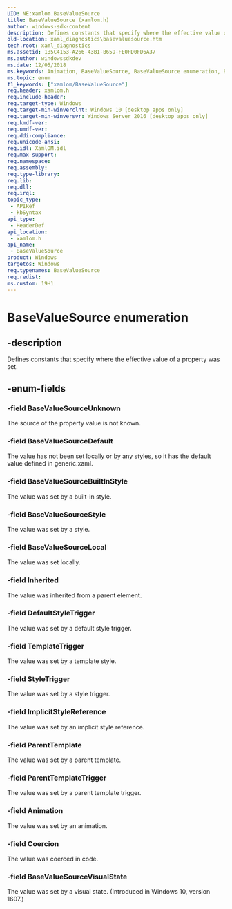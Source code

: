 ```yaml
---
UID: NE:xamlom.BaseValueSource
title: BaseValueSource (xamlom.h)
author: windows-sdk-content
description: Defines constants that specify where the effective value of a property was set.
old-location: xaml_diagnostics\basevaluesource.htm
tech.root: xaml_diagnostics
ms.assetid: 1B5C4153-A266-43B1-B659-FE0FD0FD6A37
ms.author: windowssdkdev
ms.date: 12/05/2018
ms.keywords: Animation, BaseValueSource, BaseValueSource enumeration, BaseValueSourceBuiltInStyle, BaseValueSourceDefault, BaseValueSourceLocal, BaseValueSourceStyle, BaseValueSourceUnknown, BaseValueSourceVisualState, Coercion, DefaultStyleTrigger, ImplicitStyleReference, Inherited, ParentTemplate, ParentTemplateTrigger, StyleTrigger, TemplateTrigger, xaml_diagnostics.basevaluesource, xamlom/Animation, xamlom/BaseValueSource, xamlom/BaseValueSourceBuiltInStyle, xamlom/BaseValueSourceDefault, xamlom/BaseValueSourceLocal, xamlom/BaseValueSourceStyle, xamlom/BaseValueSourceUnknown, xamlom/BaseValueSourceVisualState, xamlom/Coercion, xamlom/DefaultStyleTrigger, xamlom/ImplicitStyleReference, xamlom/Inherited, xamlom/ParentTemplate, xamlom/ParentTemplateTrigger, xamlom/StyleTrigger, xamlom/TemplateTrigger
ms.topic: enum
f1_keywords: ["xamlom/BaseValueSource"]
req.header: xamlom.h
req.include-header: 
req.target-type: Windows
req.target-min-winverclnt: Windows 10 [desktop apps only]
req.target-min-winversvr: Windows Server 2016 [desktop apps only]
req.kmdf-ver: 
req.umdf-ver: 
req.ddi-compliance: 
req.unicode-ansi: 
req.idl: XamlOM.idl
req.max-support: 
req.namespace: 
req.assembly: 
req.type-library: 
req.lib: 
req.dll: 
req.irql: 
topic_type:
 - APIRef
 - kbSyntax
api_type:
 - HeaderDef
api_location:
 - xamlom.h
api_name:
 - BaseValueSource
product: Windows
targetos: Windows
req.typenames: BaseValueSource
req.redist: 
ms.custom: 19H1
---
```


# BaseValueSource enumeration


## -description


Defines constants that specify where the effective value of a property was set.


## -enum-fields




### -field BaseValueSourceUnknown

The source of the property value is not known.


### -field BaseValueSourceDefault

The value has not been set locally or by any styles, so it has the
default value defined in generic.xaml.


### -field BaseValueSourceBuiltInStyle

The value was set by a built-in style.


### -field BaseValueSourceStyle

The value was set by a style.


### -field BaseValueSourceLocal

The value was set locally.


### -field Inherited

The value was inherited from a parent element.


### -field DefaultStyleTrigger

The value was set by a default style trigger.


### -field TemplateTrigger

The value was set by a template style.


### -field StyleTrigger

The value was set by a style trigger.


### -field ImplicitStyleReference

The value was set by an implicit style reference.


### -field ParentTemplate

The value was set by a parent template.


### -field ParentTemplateTrigger

The value was set by a parent template trigger.


### -field Animation

The value was set by an animation.


### -field Coercion

The value was coerced in code.


### -field BaseValueSourceVisualState

The value was set by a visual state. (Introduced in Windows 10, version 1607.)

